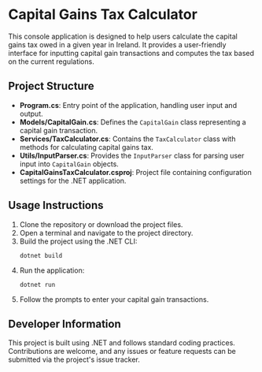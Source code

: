 # Capital Gains Tax Calculator

This console application is designed to help users calculate the capital gains tax owed in a given year in Ireland. It provides a user-friendly interface for inputting capital gain transactions and computes the tax based on the current regulations.

## Project Structure

- **Program.cs**: Entry point of the application, handling user input and output.
- **Models/CapitalGain.cs**: Defines the `CapitalGain` class representing a capital gain transaction.
- **Services/TaxCalculator.cs**: Contains the `TaxCalculator` class with methods for calculating capital gains tax.
- **Utils/InputParser.cs**: Provides the `InputParser` class for parsing user input into `CapitalGain` objects.
- **CapitalGainsTaxCalculator.csproj**: Project file containing configuration settings for the .NET application.

## Usage Instructions

1. Clone the repository or download the project files.
2. Open a terminal and navigate to the project directory.
3. Build the project using the .NET CLI:
   ```
   dotnet build
   ```
4. Run the application:
   ```
   dotnet run
   ```
5. Follow the prompts to enter your capital gain transactions.

## Developer Information

This project is built using .NET and follows standard coding practices. Contributions are welcome, and any issues or feature requests can be submitted via the project's issue tracker.